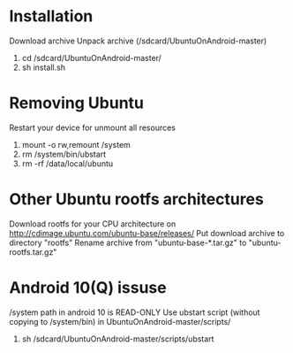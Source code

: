 # Installation
Download archive
Unpack archive (/sdcard/UbuntuOnAndroid-master)
  
  1)  cd /sdcard/UbuntuOnAndroid-master/
  2)  sh install.sh

# Removing Ubuntu
Restart your device for unmount all resources
  
  1)  mount -o rw,remount /system
  2)  rm /system/bin/ubstart
  3)  rm -rf /data/local/ubuntu

# Other Ubuntu rootfs architectures
Download rootfs for your CPU architecture on http://cdimage.ubuntu.com/ubuntu-base/releases/
Put download archive to directory "rootfs"
Rename archive from "ubuntu-base-*.tar.gz" to "ubuntu-rootfs.tar.gz"
  
# Android 10(Q) issuse
/system path in android 10 is READ-ONLY
Use ubstart script (without copying to /system/bin) in UbuntuOnAndroid-master/scripts/
  1)  sh /sdcard/UbuntuOnAndroid-master/scripts/ubstart
